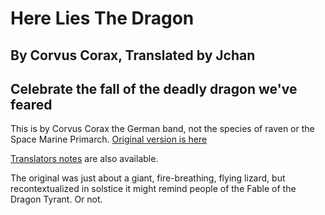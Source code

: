 # Here Lies The Dragon
## By Corvus Corax, Translated by Jchan
## Celebrate the fall of the deadly dragon we've feared

This is by Corvus Corax the German band, not the species of raven or the Space Marine Primarch.  [Original version is here](https://www.youtube.com/watch?v=S7EpGRhvg6k)

[Translators notes](https://www.lesswrong.com/posts/bLFgxoubhDFnymwa8/solstice-song-here-lies-the-dragon#fnrefft9u8511lmo) are also available.

The original was just about a giant, fire-breathing, flying lizard, but recontextualized in solstice it might remind people of the Fable of the Dragon Tyrant.  Or not.